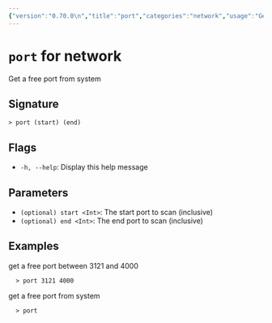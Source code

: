 ```yaml
---
{"version":"0.70.0\n","title":"port","categories":"network","usage":"Get a free port from system\n"}
---
```

<!-- THIS FILE IS GENERATED BY update_book_commands.cjs USING NUSHELL'S HELP COMMANDS.
REFRAIN FROM EDITING IT MANUALLY.-->
# <code>port</code> for network

<div class='command-title'>Get a free port from system</div>

## Signature

```> port (start) (end)```

## Flags

 * ```-h, --help```: Display this help message
## Parameters

 * ```(optional) start <Int>```: The start port to scan (inclusive)
 * ```(optional) end <Int>```: The end port to scan (inclusive)
## Examples

  get a free port between 3121 and 4000
```shell
  > port 3121 4000
```
  get a free port from system
```shell
  > port
```


